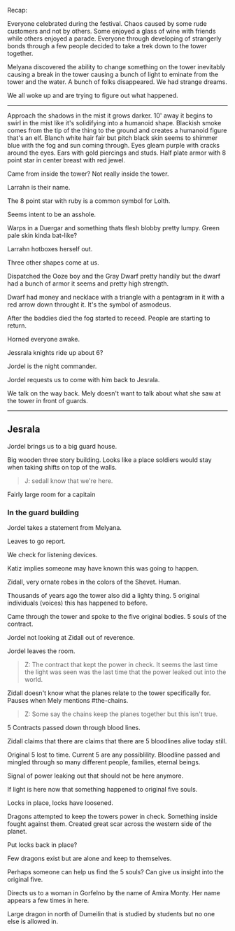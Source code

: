 Recap:

Everyone celebrated during the festival. Chaos caused by some rude customers and not by others. Some enjoyed a glass of wine with friends while others enjoyed a parade. Everyone through developing of strangerly bonds through a few people decided to take a trek down to the tower together.

Melyana discovered the ability to change something on the tower inevitably causing a break in the tower causing a bunch of light to eminate from the tower and the water. A bunch of folks disappeared. We had strange dreams.

We all woke up and are trying to figure out what happened.

---

Approach the shadows in the mist it grows darker. 10' away it begins to swirl in the mist like it's solidifying into a humanoid shape. Blackish smoke comes from the tip of the thing to the ground and creates a humanoid figure that's an elf. Blanch white hair fair but pitch black skin seems to shimmer blue with the fog and sun coming through. Eyes gleam purple with cracks around the eyes. Ears with gold piercings and studs. Half plate armor with 8 point star in center breast with red jewel.

Came from inside the tower? Not really inside the tower.

Larrahn is their name.

The 8 point star with ruby is a common symbol for Lolth.

Seems intent to be an asshole.

Warps in a Duergar and something thats flesh blobby pretty lumpy. Green pale skin kinda bat-like?

Larrahn hotboxes herself out.

Three other shapes come at us.

Dispatched the Ooze boy and the Gray Dwarf pretty handily but the dwarf had a bunch of armor it seems and pretty high strength.

Dwarf had money and necklace with a triangle with a pentagram in it with a red arrow down throught it. It's the symbol of asmodeus.

After the baddies died the fog started to receed. People are starting to return. 

Horned everyone awake. 

Jessrala knights ride up about 6?

Jordel is the night commander.

Jordel requests us to come with him back to Jesrala.

We talk on the way back. Mely doesn't want to talk about what she saw at the tower in front of guards.

----

## Jesrala
Jordel brings us to a big guard house. 

Big wooden three story building. Looks like a place soldiers would stay when taking shifts on top of the walls.

> J: sedall know that we're here.

Fairly large room for a capitain

### In the guard building
Jordel takes a statement from Melyana.

Leaves to go report.

We check for listening devices.

Katiz implies someone may have known this was going to happen.

Zidall, very ornate robes in the colors of the Shevet. Human.

Thousands of years ago the tower also did a lighty thing. 5 original individuals (voices) this has happened to before.

Came through the tower and spoke to the five original bodies. 5 souls of the contract.

Jordel not looking at Zidall out of reverence.

Jordel leaves the room.

> Z: The contract that kept the power in check. It seems the last time the light was seen was the last time that the power leaked out into the world.

Zidall doesn't know what the planes relate to the tower specifically for. Pauses when Mely mentions #the-chains. 

> Z: Some say the chains keep the planes together but this isn't true.

5 Contracts passed down through blood lines.

Zidall claims that there are claims that there are 5 bloodlines alive today still.

Original 5 lost to time. Current 5 are any possiblility. Bloodline passed and mingled through so many different people, families, eternal beings.

Signal of power leaking out that should not be here anymore.

If light is here now that something happened to original five souls.

Locks in place, locks have loosened.

Dragons attempted to keep the towers power in check. Something inside fought against them. Created great scar across the western side of the planet.

Put locks back in place?

Few dragons exist but are alone and keep to themselves.

Perhaps someone can help us find the 5 souls? Can give us insight into the original five.

Directs us to a woman in Gorfelno by the name of Amira Monty. Her name appears a few times in here.

Large dragon in north of Dumeilin that is studied by students but no one else is allowed in.


